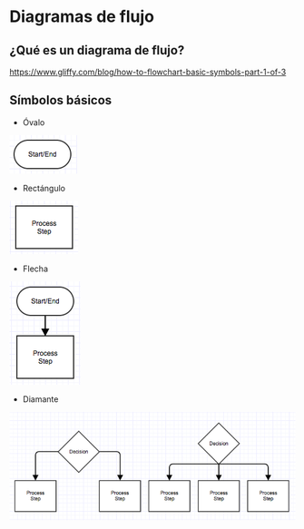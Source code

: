 # Diagramas de flujo

## ¿Qué es un diagrama de flujo?

https://www.gliffy.com/blog/how-to-flowchart-basic-symbols-part-1-of-3

## Símbolos básicos

* Óvalo

![Flujo 1](https://raw.githubusercontent.com/daniels13ca/Ing_Software/master/images/Flujo1.webp)

* Rectángulo

![Flujo 2](https://raw.githubusercontent.com/daniels13ca/Ing_Software/master/images/Flujo2.webp)

* Flecha

![Flujo 3](https://raw.githubusercontent.com/daniels13ca/Ing_Software/master/images/Flujo3.webp)

* Diamante

![Flujo 4](https://raw.githubusercontent.com/daniels13ca/Ing_Software/master/images/Flujo4.webp)

